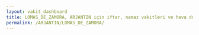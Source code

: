 ```yaml
---
layout: vakit_dashboard
title: LOMAS_DE_ZAMORA, ARJANTIN için iftar, namaz vakitleri ve hava durumu - ilçe/eyalet seç
permalink: /ARJANTIN/LOMAS_DE_ZAMORA/
---
```


<script type="text/javascript">
  var GLOBAL_COUNTRY = 'ARJANTIN';
  var GLOBAL_CITY = 'LOMAS_DE_ZAMORA';
  var GLOBAL_STATE = '';
  var lat = 72;
  var lon = 21;
</script>

